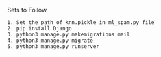 Sets to Follow

    1. Set the path of knn.pickle in ml_spam.py file
    2. pip install Django
    3. python3 manage.py makemigrations mail
    4. python3 manage.py migrate
    5. python3 manage.py runserver